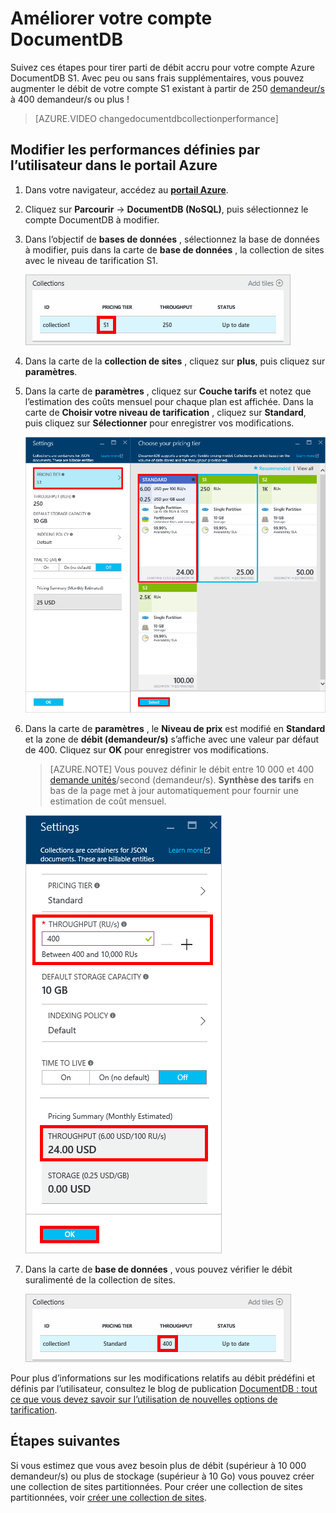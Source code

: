 <properties 
    pageTitle="Améliorer votre compte DocumentDB S1 | Microsoft Azure" 
    description="Tirer parti de débit accru dans votre compte DocumentDB S1 en apportant quelques modifications dans le portail Azure." 
    services="documentdb" 
    authors="mimig1" 
    manager="jhubbard" 
    editor="monicar" 
    documentationCenter=""/>

<tags 
    ms.service="documentdb" 
    ms.workload="data-services" 
    ms.tgt_pltfrm="na" 
    ms.devlang="na" 
    ms.topic="article" 
    ms.date="08/25/2016" 
    ms.author="mimig"/>

# <a name="supercharge-your-documentdb-account"></a>Améliorer votre compte DocumentDB

Suivez ces étapes pour tirer parti de débit accru pour votre compte Azure DocumentDB S1. Avec peu ou sans frais supplémentaires, vous pouvez augmenter le débit de votre compte S1 existant à partir de 250 [demandeur/s](documentdb-request-units.md) à 400 demandeur/s ou plus !  

> [AZURE.VIDEO changedocumentdbcollectionperformance]

## <a name="change-to-user-defined-performance-in-the-azure-portal"></a>Modifier les performances définies par l’utilisateur dans le portail Azure

1. Dans votre navigateur, accédez au [**portail Azure**](https://portal.azure.com). 
2. Cliquez sur **Parcourir** -> **DocumentDB (NoSQL)**, puis sélectionnez le compte DocumentDB à modifier.   
3. Dans l’objectif de **bases de données** , sélectionnez la base de données à modifier, puis dans la carte de **base de données** , la collection de sites avec le niveau de tarification S1.

      ![Capture d’écran de la cuillère de base de données avec une collection S1](./media/documentdb-supercharge-your-account/documentdb-change-performance-S1.png)

4. Dans la carte de la **collection de sites** , cliquez sur **plus**, puis cliquez sur **paramètres**.   
5. Dans la carte de **paramètres** , cliquez sur **Couche tarifs** et notez que l’estimation des coûts mensuel pour chaque plan est affichée. Dans la carte de **Choisir votre niveau de tarification** , cliquez sur **Standard**, puis cliquez sur **Sélectionner** pour enregistrer vos modifications.

      ![Capture d’écran des paramètres DocumentDB et choisissez vos cartes couche tarification](./media/documentdb-supercharge-your-account/documentdb-change-performance.png)

6. Dans la carte de **paramètres** , le **Niveau de prix** est modifié en **Standard** et la zone de **débit (demandeur/s)** s’affiche avec une valeur par défaut de 400. Cliquez sur **OK** pour enregistrer vos modifications. 

    > [AZURE.NOTE] Vous pouvez définir le débit entre 10 000 et 400 [demande unités](../articles/documentdb/documentdb-request-units.md)/second (demandeur/s). **Synthèse des tarifs** en bas de la page met à jour automatiquement pour fournir une estimation de coût mensuel.
    
    ![Capture d’écran de la cuillère paramètres montrant où modifier la valeur de débit](./media/documentdb-supercharge-your-account/documentdb-change-performance-set-thoughput.png)

8. Dans la carte de **base de données** , vous pouvez vérifier le débit suralimenté de la collection de sites. 

    ![Capture d’écran de la cuillère de base de données avec collection modifiée](./media/documentdb-supercharge-your-account/documentdb-change-performance-confirmation.png)

Pour plus d’informations sur les modifications relatifs au débit prédéfini et définis par l’utilisateur, consultez le blog de publication [DocumentDB : tout ce que vous devez savoir sur l’utilisation de nouvelles options de tarification](https://azure.microsoft.com/blog/documentdb-use-the-new-pricing-options-on-your-existing-collections/).

## <a name="next-steps"></a>Étapes suivantes

Si vous estimez que vous avez besoin plus de débit (supérieur à 10 000 demandeur/s) ou plus de stockage (supérieur à 10 Go) vous pouvez créer une collection de sites partitionnées. Pour créer une collection de sites partitionnées, voir [créer une collection de sites](documentdb-create-collection.md).